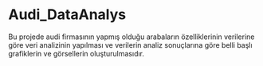 # Audi_DataAnalys
Bu projede audi firmasının yapmış olduğu arabaların özelliklerinin verilerine göre veri analizinin yapılması ve verilerin analiz sonuçlarına göre belli başlı grafiklerin ve görsellerin oluşturulmasıdır.
